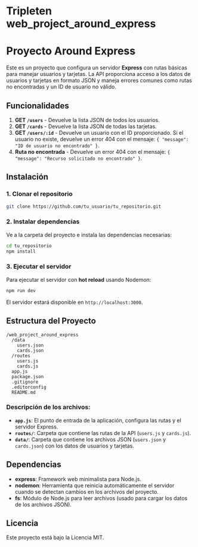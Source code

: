 # Tripleten web_project_around_express

# Proyecto Around Express

Este es un proyecto que configura un servidor **Express** con rutas básicas para manejar usuarios y tarjetas. La API proporciona acceso a los datos de usuarios y tarjetas en formato JSON y maneja errores comunes como rutas no encontradas y un ID de usuario no válido.

## Funcionalidades

1. **GET `/users`** - Devuelve la lista JSON de todos los usuarios.
2. **GET `/cards`** - Devuelve la lista JSON de todas las tarjetas.
3. **GET `/users/:id`** - Devuelve un usuario con el ID proporcionado. Si el usuario no existe, devuelve un error 404 con el mensaje:
   `{ "message": "ID de usuario no encontrado" }`.
4. **Ruta no encontrada** - Devuelve un error 404 con el mensaje: `{ "message": "Recurso solicitado no encontrado" }`.

## Instalación

### 1. Clonar el repositorio

```bash
git clone https://github.com/tu_usuario/tu_repositorio.git
```

### 2. Instalar dependencias

Ve a la carpeta del proyecto e instala las dependencias necesarias:

```bash
cd tu_repositorio
npm install
```

### 3. Ejecutar el servidor

Para ejecutar el servidor con **hot reload** usando Nodemon:

```bash
npm run dev
```

El servidor estará disponible en `http://localhost:3000`.

## Estructura del Proyecto

```
/web_project_around_express
  /data
    users.json
    cards.json
  /routes
    users.js
    cards.js
  app.js
  package.json
  .gitignore
  .editorconfig
  README.md
```

### Descripción de los archivos:

- **`app.js`**: El punto de entrada de la aplicación, configura las rutas y el servidor Express.
- **`routes/`**: Carpeta que contiene las rutas de la API (`users.js` y `cards.js`).
- **`data/`**: Carpeta que contiene los archivos JSON (`users.json` y `cards.json`) con los datos de usuarios y tarjetas.

## Dependencias

- **express**: Framework web minimalista para Node.js.
- **nodemon**: Herramienta que reinicia automáticamente el servidor cuando se detectan cambios en los archivos del proyecto.
- **fs**: Módulo de Node.js para leer archivos (usado para cargar los datos de los archivos JSON).

## Licencia

Este proyecto está bajo la Licencia MIT.
